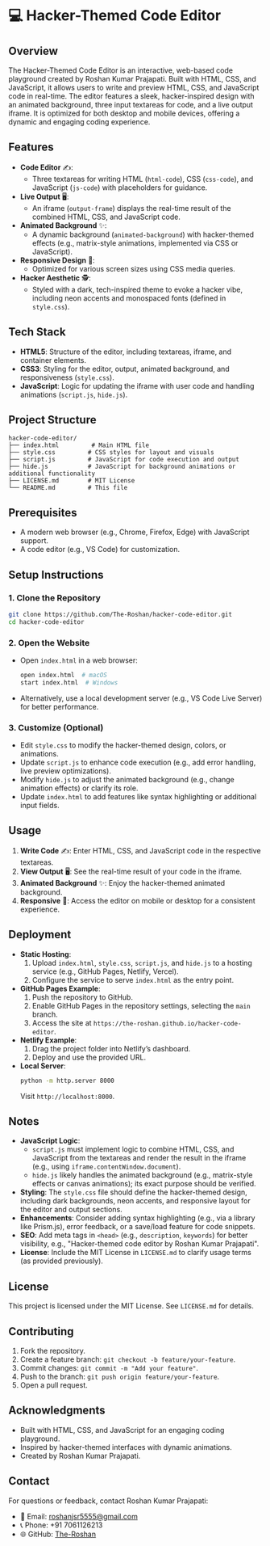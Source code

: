 # 💻 Hacker-Themed Code Editor

## Overview
The Hacker-Themed Code Editor is an interactive, web-based code playground created by Roshan Kumar Prajapati. Built with HTML, CSS, and JavaScript, it allows users to write and preview HTML, CSS, and JavaScript code in real-time. The editor features a sleek, hacker-inspired design with an animated background, three input textareas for code, and a live output iframe. It is optimized for both desktop and mobile devices, offering a dynamic and engaging coding experience.

## Features
- **Code Editor** ✍️:
  - Three textareas for writing HTML (`html-code`), CSS (`css-code`), and JavaScript (`js-code`) with placeholders for guidance.
- **Live Output** 🖥️:
  - An iframe (`output-frame`) displays the real-time result of the combined HTML, CSS, and JavaScript code.
- **Animated Background** ✨:
  - A dynamic background (`animated-background`) with hacker-themed effects (e.g., matrix-style animations, implemented via CSS or JavaScript).
- **Responsive Design** 📱:
  - Optimized for various screen sizes using CSS media queries.
- **Hacker Aesthetic** 🕵️:
  - Styled with a dark, tech-inspired theme to evoke a hacker vibe, including neon accents and monospaced fonts (defined in `style.css`).

## Tech Stack
- **HTML5**: Structure of the editor, including textareas, iframe, and container elements.
- **CSS3**: Styling for the editor, output, animated background, and responsiveness (`style.css`).
- **JavaScript**: Logic for updating the iframe with user code and handling animations (`script.js`, `hide.js`).

## Project Structure
```
hacker-code-editor/
├── index.html         # Main HTML file
├── style.css         # CSS styles for layout and visuals
├── script.js         # JavaScript for code execution and output
├── hide.js           # JavaScript for background animations or additional functionality
├── LICENSE.md        # MIT License
└── README.md         # This file
```

## Prerequisites
- A modern web browser (e.g., Chrome, Firefox, Edge) with JavaScript support.
- A code editor (e.g., VS Code) for customization.

## Setup Instructions

### 1. Clone the Repository
```bash
git clone https://github.com/The-Roshan/hacker-code-editor.git
cd hacker-code-editor
```

### 2. Open the Website
- Open `index.html` in a web browser:
  ```bash
  open index.html  # macOS
  start index.html  # Windows
  ```
- Alternatively, use a local development server (e.g., VS Code Live Server) for better performance.

### 3. Customize (Optional)
- Edit `style.css` to modify the hacker-themed design, colors, or animations.
- Update `script.js` to enhance code execution (e.g., add error handling, live preview optimizations).
- Modify `hide.js` to adjust the animated background (e.g., change animation effects) or clarify its role.
- Update `index.html` to add features like syntax highlighting or additional input fields.

## Usage
1. **Write Code** ✍️: Enter HTML, CSS, and JavaScript code in the respective textareas.
2. **View Output** 🖥️: See the real-time result of your code in the iframe.
3. **Animated Background** ✨: Enjoy the hacker-themed animated background.
4. **Responsive** 📱: Access the editor on mobile or desktop for a consistent experience.

## Deployment
- **Static Hosting**:
  1. Upload `index.html`, `style.css`, `script.js`, and `hide.js` to a hosting service (e.g., GitHub Pages, Netlify, Vercel).
  2. Configure the service to serve `index.html` as the entry point.
- **GitHub Pages Example**:
  1. Push the repository to GitHub.
  2. Enable GitHub Pages in the repository settings, selecting the `main` branch.
  3. Access the site at `https://the-roshan.github.io/hacker-code-editor`.
- **Netlify Example**:
  1. Drag the project folder into Netlify’s dashboard.
  2. Deploy and use the provided URL.
- **Local Server**:
  ```bash
  python -m http.server 8000
  ```
  Visit `http://localhost:8000`.

## Notes
- **JavaScript Logic**:
  - `script.js` must implement logic to combine HTML, CSS, and JavaScript from the textareas and render the result in the iframe (e.g., using `iframe.contentWindow.document`).
  - `hide.js` likely handles the animated background (e.g., matrix-style effects or canvas animations); its exact purpose should be verified.
- **Styling**: The `style.css` file should define the hacker-themed design, including dark backgrounds, neon accents, and responsive layout for the editor and output sections.
- **Enhancements**: Consider adding syntax highlighting (e.g., via a library like Prism.js), error feedback, or a save/load feature for code snippets.
- **SEO**: Add meta tags in `<head>` (e.g., `description`, `keywords`) for better visibility, e.g., "Hacker-themed code editor by Roshan Kumar Prajapati".
- **License**: Include the MIT License in `LICENSE.md` to clarify usage terms (as provided previously).

## License
This project is licensed under the MIT License. See `LICENSE.md` for details.

## Contributing
1. Fork the repository.
2. Create a feature branch: `git checkout -b feature/your-feature`.
3. Commit changes: `git commit -m "Add your feature"`.
4. Push to the branch: `git push origin feature/your-feature`.
5. Open a pull request.

## Acknowledgments
- Built with HTML, CSS, and JavaScript for an engaging coding playground.
- Inspired by hacker-themed interfaces with dynamic animations.
- Created by Roshan Kumar Prajapati.

## Contact
For questions or feedback, contact Roshan Kumar Prajapati:
- 📧 Email: roshanjsr5555@gmail.com
- 📞 Phone: +91 7061126213
- 🌐 GitHub: [The-Roshan](https://github.com/The-Roshan)
